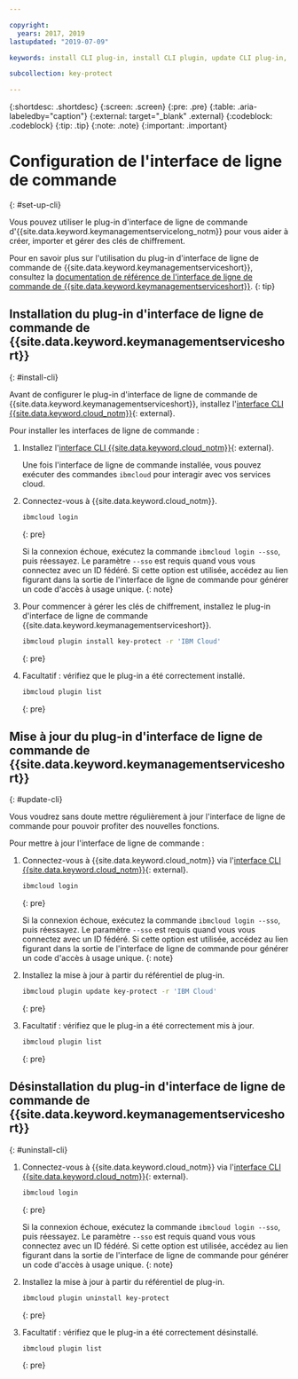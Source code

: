 ```yaml
---

copyright:
  years: 2017, 2019
lastupdated: "2019-07-09"

keywords: install CLI plug-in, install CLI plugin, update CLI plug-in, update CLI plugin, uninstall CLI plug-in, uninstall CLI plugin, Key Protect CLI plug-in, Key Protect CLI plugin, KMS plug-in, KMS plugin

subcollection: key-protect

---
```


{:shortdesc: .shortdesc}
{:screen: .screen}
{:pre: .pre}
{:table: .aria-labeledby="caption"}
{:external: target="_blank" .external}
{:codeblock: .codeblock}
{:tip: .tip}
{:note: .note}
{:important: .important}

# Configuration de l'interface de ligne de commande
{: #set-up-cli}

Vous pouvez utiliser le plug-in d'interface de ligne de commande d'{{site.data.keyword.keymanagementservicelong_notm}} pour vous aider à créer, importer et gérer des clés de chiffrement.

Pour en savoir plus sur l'utilisation du plug-in d'interface de ligne de commande de {{site.data.keyword.keymanagementserviceshort}}, consultez la [documentation de référence de l'interface de ligne de commande de {{site.data.keyword.keymanagementserviceshort}}](/docs/services/key-protect?topic=key-protect-cli-reference).
{: tip}

## Installation du plug-in d'interface de ligne de commande de {{site.data.keyword.keymanagementserviceshort}}
{: #install-cli}

Avant de configurer le plug-in d'interface de ligne de commande de {{site.data.keyword.keymanagementserviceshort}}, installez l'[interface CLI {{site.data.keyword.cloud_notm}}](/docs/cli?topic=cloud-cli-getting-started){: external}. 

Pour installer les interfaces de ligne de commande :

1. Installez l'[interface CLI {{site.data.keyword.cloud_notm}}](/docs/cli?topic=cloud-cli-getting-started){: external}.

    Une fois l'interface de ligne de commande installée, vous pouvez exécuter des commandes `ibmcloud` pour interagir avec vos services cloud.

2. Connectez-vous à {{site.data.keyword.cloud_notm}}.

    ```sh
    ibmcloud login 
    ```
    {: pre}

    Si la connexion échoue, exécutez la commande `ibmcloud login --sso`, puis réessayez. Le paramètre `--sso` est requis quand vous vous connectez avec un ID fédéré. Si cette option est utilisée, accédez au lien figurant dans la sortie de l'interface de ligne de commande pour générer un code d'accès à usage unique.
    {: note}

3. Pour commencer à gérer les clés de chiffrement, installez le plug-in d'interface de ligne de commande {{site.data.keyword.keymanagementserviceshort}}.

    ```sh
    ibmcloud plugin install key-protect -r 'IBM Cloud'
    ```
    {: pre}

4. Facultatif : vérifiez que le plug-in a été correctement installé.

    ```sh
    ibmcloud plugin list
    ```
    {: pre}

## Mise à jour du plug-in d'interface de ligne de commande de {{site.data.keyword.keymanagementserviceshort}}
{: #update-cli}

Vous voudrez sans doute mettre régulièrement à jour l'interface de ligne de commande pour pouvoir profiter des nouvelles fonctions.

Pour mettre à jour l'interface de ligne de commande :

1. Connectez-vous à {{site.data.keyword.cloud_notm}} via l'[interface CLI {{site.data.keyword.cloud_notm}}](/docs/cli?topic=cloud-cli-getting-started){: external}.

    ```sh
    ibmcloud login 
    ```
    {: pre}

    Si la connexion échoue, exécutez la commande `ibmcloud login --sso`, puis réessayez. Le paramètre `--sso` est requis quand vous vous connectez avec un ID fédéré. Si cette option est utilisée, accédez au lien figurant dans la sortie de l'interface de ligne de commande pour générer un code d'accès à usage unique.
    {: note}

2. Installez la mise à jour à partir du référentiel de plug-in.

    ```sh
    ibmcloud plugin update key-protect -r 'IBM Cloud'
    ```
    {: pre}

3. Facultatif : vérifiez que le plug-in a été correctement mis à jour.

    ```sh
    ibmcloud plugin list
    ```
    {: pre}

## Désinstallation du plug-in d'interface de ligne de commande de {{site.data.keyword.keymanagementserviceshort}}
{: #uninstall-cli}

1. Connectez-vous à {{site.data.keyword.cloud_notm}} via l'[interface CLI {{site.data.keyword.cloud_notm}}](/docs/cli?topic=cloud-cli-getting-started){: external}.

    ```sh
    ibmcloud login 
    ```
    {: pre}

    Si la connexion échoue, exécutez la commande `ibmcloud login --sso`, puis réessayez. Le paramètre `--sso` est requis quand vous vous connectez avec un ID fédéré. Si cette option est utilisée, accédez au lien figurant dans la sortie de l'interface de ligne de commande pour générer un code d'accès à usage unique.
    {: note}

2. Installez la mise à jour à partir du référentiel de plug-in.

    ```sh
    ibmcloud plugin uninstall key-protect
    ```
    {: pre}

3. Facultatif : vérifiez que le plug-in a été correctement désinstallé.

    ```sh
    ibmcloud plugin list
    ```
    {: pre}
